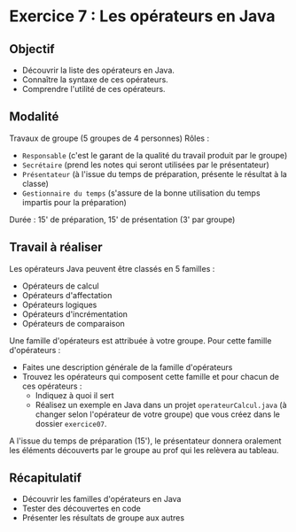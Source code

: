 # Exercice 7 : Les opérateurs en Java

## Objectif

- Découvrir la liste des opérateurs en Java. 
- Connaître la syntaxe de ces opérateurs.
- Comprendre l'utilité de ces opérateurs.

## Modalité

Travaux de groupe (5 groupes de 4 personnes)
Rôles :
- `Responsable` (c'est le garant de la qualité du travail produit par le groupe)
- `Secrétaire` (prend les notes qui seront utilisées par le présentateur)
- `Présentateur` (à l'issue du temps de préparation, présente le résultat à la classe)
- `Gestionnaire du temps` (s'assure de la bonne utilisation du temps impartis pour la préparation)

Durée : 15' de préparation, 15' de présentation (3' par groupe)


## Travail à réaliser

Les opérateurs Java peuvent être classés en 5 familles :
- Opérateurs de calcul
- Opérateurs d'affectation
- Opérateurs logiques
- Opérateurs d'incrémentation
- Opérateurs de comparaison

Une famille d'opérateurs est attribuée à votre groupe. 
Pour cette famille d'opérateurs :
- Faites une description générale de la famille d'opérateurs
- Trouvez les opérateurs qui composent cette famille et pour chacun de ces opérateurs :
    - Indiquez à quoi il sert
    - Réalisez un exemple en Java dans un projet `operateurCalcul.java` (à changer selon l'opérateur de votre groupe) que vous créez dans le dossier `exercice07`.

A l'issue du temps de préparation (15'), le présentateur donnera oralement les éléments découverts par le groupe au prof qui les relèvera au tableau.


## Récapitulatif 
- Découvrir les familles d'opérateurs en Java
- Tester des découvertes en code
- Présenter les résultats de groupe aux autres
